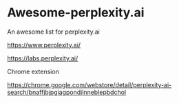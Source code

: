 # Awesome-perplexity.ai
An awesome list for perplexity.ai

https://www.perplexity.ai/

https://labs.perplexity.ai/

Chrome extension

https://chrome.google.com/webstore/detail/perplexity-ai-search/bnaffjbjpgiagpondjlnneblepbdchol
